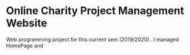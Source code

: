# Online Charity Project Management Website
 Web programming project for this current sem (2019/2020) . I managed HomePage and 
